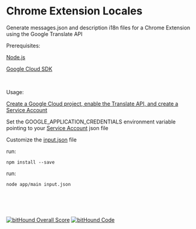 # Chrome Extension Locales

Generate messages.json and description i18n files for a Chrome Extension using the Google Translate API

Prerequisites:

[Node.js](https://nodejs.org/en/)

[Google Cloud SDK](https://cloud.google.com/sdk/)

<br />

Usage:

[Create a Google Cloud project, enable the Translate API, and create a Service Account](https://cloud.google.com/translate/docs/getting-started)

Set the GOOGLE_APPLICATION_CREDENTIALS environment variable pointing to your [Service Account](https://cloud.google.com/translate/docs/common/auth#service-accounts) json file

Customize the [input.json](input.json) file

run:

    npm install --save

run:

    node app/main input.json

<br /><br /><br />

[![bitHound Overall Score](https://www.bithound.io/github/opus1269/chrome-extension-locales/badges/score.svg)](https://www.bithound.io/github/opus1269/chrome-extension-locales)
[![bitHound Code](https://www.bithound.io/github/opus1269/chrome-extension-locales/badges/code.svg)](https://www.bithound.io/github/opus1269/chrome-extension-locales)
